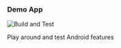 ### Demo App

![Build and Test](https://github.com/rimasg/DemoApp/workflows/Build%20and%20Test/badge.svg)

Play around and test Android features
